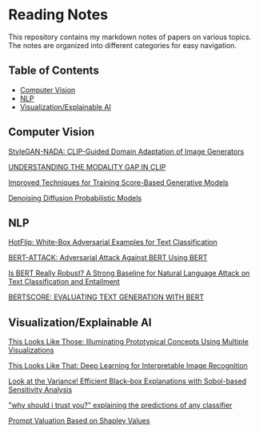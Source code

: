 # Reading Notes

This repository contains my markdown notes of papers on various topics. The notes are organized into different categories for easy navigation.

## Table of Contents

- [Computer Vision](#computer-vision)
- [NLP](#nlp)
- [Visualization/Explainable AI](#visualizationexplainable-ai)


## Computer Vision

[StyleGAN-NADA: CLIP-Guided Domain Adaptation of Image Generators](https://arxiv.org/pdf/2108.00946.pdf)

[UNDERSTANDING THE MODALITY GAP IN CLIP](https://openreview.net/pdf?id=8W3KGzw7fNI)

[Improved Techniques for Training Score-Based
Generative Models](https://arxiv.org/pdf/2006.09011.pdf)

[Denoising Diffusion Probabilistic Models](https://arxiv.org/pdf/2006.11239.pdf)

## NLP

[HotFlip: White-Box Adversarial Examples for Text Classification](https://arxiv.org/pdf/1712.06751.pdf)

[BERT-ATTACK: Adversarial Attack Against BERT Using BERT](https://arxiv.org/pdf/2004.09984.pdf)

[Is BERT Really Robust? A Strong Baseline for Natural Language Attack
on Text Classification and Entailment](https://arxiv.org/pdf/1907.11932.pdf)

[BERTSCORE: EVALUATING TEXT GENERATION WITH
BERT](https://arxiv.org/pdf/1904.09675.pdf)

## Visualization/Explainable AI

[This Looks Like Those: Illuminating Prototypical Concepts Using Multiple Visualizations](This%20Looks%20Like%20Those%3A%20Illuminating%20Prototypical%20Concepts%20Using%20Multiple%20Visualizations.md)

[This Looks Like That: Deep Learning for Interpretable Image Recognition](This%20Looks%20Like%20That%3A%20Deep%20Learning%20for%20Interpretable%20Image%20Recognition.md)

[Look at the Variance! Efficient Black-box
Explanations with Sobol-based Sensitivity Analysis](Look%20at%20the%20Variance!%20Efficient%20Black-box%20Explanations%20with%20Sobol-based%20Sensitivity%20Analysis.md)

["why should i trust you?" explaining the
predictions of any classifier](https://arxiv.org/abs/1602.04938)

[Prompt Valuation Based on Shapley Values](https://arxiv.org/pdf/2312.15395.pdf)

